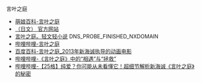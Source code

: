 言叶之庭
- [萌娘百科-言叶之庭](https://zh.moegirl.org.cn/%E8%A8%80%E5%8F%B6%E4%B9%8B%E5%BA%AD)
- [（日文） 官方网站](http://www.kotonohanoniwa.jp/)
- [言叶之庭。轻文轻小说](https://www.iqing.com/book/40979/) DNS_PROBE_FINISHED_NXDOMAIN
- [哔哩哔哩-言叶之庭](https://www.bilibili.com/bangumi/media/md2546)
- [百度百科-言叶之庭_2013年新海诚执导的动画电影](https://baike.baidu.com/item/%E8%A8%80%E5%8F%B6%E4%B9%8B%E5%BA%AD/1853234)
- [哔哩哔哩-《言叶之庭》中的“相遇”与“拯救”](https://www.bilibili.com/read/cv14467517)
- [哔哩哔哩-【25格】纯爱？你可能从未看懂它！超细节解析新海诚《言叶之庭》的秘密](https://www.bilibili.com/video/BV1MY411W78X)

